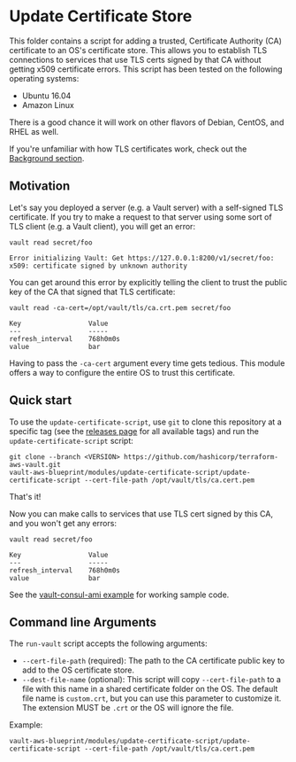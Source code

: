 # Update Certificate Store

This folder contains a script for adding a trusted, Certificate Authority (CA) certificate to an OS's certificate 
store. This allows you to establish TLS connections to services that use TLS certs signed by that CA without getting 
x509 certificate errors. This script has been tested on the following operating systems:

* Ubuntu 16.04
* Amazon Linux

There is a good chance it will work on other flavors of Debian, CentOS, and RHEL as well.

If you're unfamiliar with how TLS certificates work, check out the [Background 
section](/modules/private-tls-cert#background).





## Motivation

Let's say you deployed a server (e.g. a Vault server) with a self-signed TLS certificate. If you try to make a request 
to that server using some sort of TLS client (e.g. a Vault client), you will get an error:

```
vault read secret/foo

Error initializing Vault: Get https://127.0.0.1:8200/v1/secret/foo: x509: certificate signed by unknown authority
```

You can get around this error by explicitly telling the client to trust the public key of the CA that signed that TLS
certificate:

```
vault read -ca-cert=/opt/vault/tls/ca.crt.pem secret/foo

Key                 Value
---                 -----
refresh_interval    768h0m0s
value               bar
```

Having to pass the `-ca-cert` argument every time gets tedious. This module offers a way to configure the entire OS
to trust this certificate.




## Quick start

To use the `update-certificate-script`, use `git` to clone this repository at a specific tag (see the 
[releases page](../../../../releases) for all available tags) and run the `update-certificate-script` script:

```
git clone --branch <VERSION> https://github.com/hashicorp/terraform-aws-vault.git
vault-aws-blueprint/modules/update-certificate-script/update-certificate-script --cert-file-path /opt/vault/tls/ca.cert.pem
```

That's it!

Now you can make calls to services that use TLS cert signed by this CA, and you won't get any errors:

```
vault read secret/foo

Key                 Value
---                 -----
refresh_interval    768h0m0s
value               bar
```

See the [vault-consul-ami example](/examples/vault-consul-ami) for working sample code.





## Command line Arguments

The `run-vault` script accepts the following arguments:

* `--cert-file-path` (required): The path to the CA certificate public key to add to the OS certificate store.
* `--dest-file-name` (optional): This script will copy `--cert-file-path` to a file with this name in a shared 
  certificate folder on the OS. The default file name is `custom.crt`, but you can use this parameter to customize 
  it. The extension MUST be `.crt` or the OS will ignore the file.

Example:

```
vault-aws-blueprint/modules/update-certificate-script/update-certificate-script --cert-file-path /opt/vault/tls/ca.cert.pem
```

